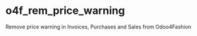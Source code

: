 o4f_rem_price_warning
===================

Remove price warning in Invoices, Purchases and Sales from Odoo4Fashion
